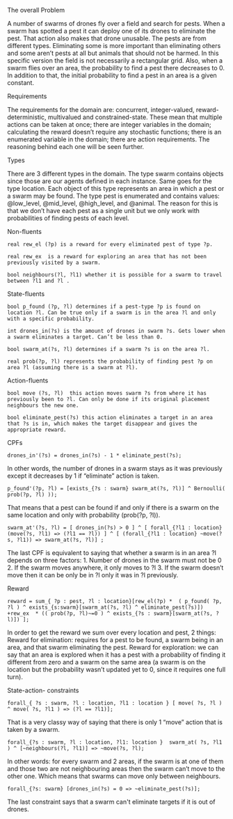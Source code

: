 The overall Problem

A number of swarms of drones fly over a field and search for pests. When a swarm has spotted a pest it can deploy one of its drones to eliminate the pest. That action also makes that drone unusable. The pests are from different types. Eliminating some is more important than eliminating others and some aren’t pests at all but animals that should not be harmed. In this specific version the field is not necessarily a rectangular grid. Also, when a swarm flies over an area, the probability to find a pest there decreases to 0. In addition to that, the initial probability to find a pest in an area is a given constant.  

Requirements

The requirements for the domain are: concurrent, integer-valued, reward-deterministic, multivalued and constrained-state. These mean that multiple actions can be taken at once; there are integer variables in the domain; calculating the reward doesn’t require any stochastic functions; there is an enumerated variable in the domain; there are action requirements. The reasoning behind each one will be seen further.

Types

There are 3 different types in the domain. The type swarm contains objects since those are our agents defined in each instance. Same goes for the type location. Each object of this type represents an area in which a pest or a swarm may be found. The type pest is enumerated and contains values: @low_level, @mid_level, @high_level, and @animal. The reason for this is that we don’t have each pest as a single unit but we only work with probabilities of finding pests of each level.

Non-fluents

	real rew_el (?p) is a reward for every eliminated pest of type ?p.

	real rew_ex  is a reward for exploring an area that has not been previously visited by a swarm.

	bool neighbours(?l, ?l1) whether it is possible for a swarm to travel between ?l1 and ?l .

State-fluents

	bool p_found (?p, ?l) determines if a pest-type ?p is found on location ?l. Can be true only if a swarm is in the area ?l and only with a specific probability.

	int drones_in(?s) is the amount of drones in swarm ?s. Gets lower when a swarm eliminates a target. Can’t be less than 0.

	bool swarm_at(?s, ?l) determines if a swarm ?s is on the area ?l.

	real prob(?p, ?l) represents the probability of finding pest ?p on area ?l (assuming there is a swarm at ?l).

Action-fluents

	bool move (?s, ?l)  this action moves swarm ?s from where it has previously been to ?l. Can only be done if its original placement neighbours the new one.

	bool eliminate_pest(?s) this action eliminates a target in an area that ?s is in, which makes the target disappear and gives the appropriate reward.

CPFs

	drones_in'(?s) = drones_in(?s) - 1 * eliminate_pest(?s);

In other words, the number of drones in a swarm stays as it was previously except it decreases by 1 if “eliminate” action is taken.

	p_found'(?p, ?l) = [exists_{?s : swarm} swarm_at(?s, ?l)] ^ Bernoulli( prob(?p, ?l) ));

That means that a pest can be found if and only if there is a swarm on the same location and only with probability (prob(?p, ?l)).

	swarm_at'(?s, ?l) = [ drones_in(?s) > 0 ] ^ [ forall_{?l1 : location} (move(?s, ?l1) => (?l1 == ?l)) ] ^ [ (forall_{?l1 : location} ~move(?s, ?l1)) => swarm_at(?s, ?l)] ;

The last CPF is equivalent to saying that whether a swarm is in an area ?l depends on three factors:
	1.	Number of drones in the swarm must not be 0
	2.	If the swarm moves anywhere, it only moves to ?l
	3.	If the swarm doesn’t move then it can be only be in ?l only it was in ?l previously.

Reward
	
	reward = sum_{ ?p : pest, ?l : location}[rew_el(?p) *  ( p_found( ?p, ?l ) ^ exists_{s:swarm}[swarm_at(?s, ?l) ^ eliminate_pest(?s)]) +rew_ex  * (( prob(?p, ?l)~=0 ) ^ exists_{?s : swarm}[swarm_at(?s, ?l)]) ]; 
In order to get the reward we sum over every location and pest, 2 things:
Reward for elimination: requires for a pest to be found, a swarm being in an area, and that swarm eliminating the pest.
Reward for exploration: we can say that an area is explored when it has a pest with a probability of finding it different from zero and a swarm on the same area (a swarm is on the location but the probability wasn’t updated yet to 0, since it requires one full turn).

State-action- constraints

	forall_{ ?s : swarm, ?l : location, ?l1 : location } [ move( ?s, ?l ) ^ move( ?s, ?l1 ) => (?l == ?l1)];

That is a very classy way of saying that there is only 1 “move” action that is taken by a swarm.

	forall_{?s : swarm, ?l : location, ?l1: location }  swarm_at( ?s, ?l1 ) ^ [~neighbours(?l, ?l1)] => ~move(?s, ?l);

In other words: for every swarm and 2 areas, if the swarm is at one of them and those two are not neighbouring areas then the swarm can’t move to the other one. Which means that swarms can move only between neighbours.

	forall_{?s: swarm} [drones_in(?s) = 0 => ~eliminate_pest(?s)];

The last constraint says that a swarm can't eliminate targets if it is out of drones.
